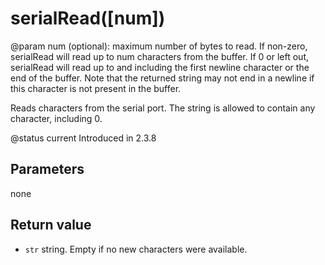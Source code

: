 # serialRead([num])
@param num (optional): maximum number of bytes to read.
                       If non-zero, serialRead will read up to num characters from the buffer.
                       If 0 or left out, serialRead will read up to and including the first newline character or the end of the buffer.
                       Note that the returned string may not end in a newline if this character is not present in the buffer.



Reads characters from the serial port. The string is allowed to contain any character, including 0.

@status current Introduced in 2.3.8


## Parameters

none

## Return value

* `str` string. Empty if no new characters were available.



